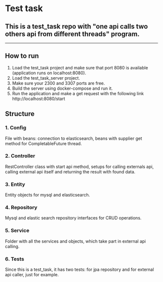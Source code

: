 # Test task
## This is a test_task repo with "one api calls two others api from different threads" program.
-----------

## How to run

1. Load the test_task project and make sure that port 8080 is available (application runs on localhost:8080).
2. Load the test_task_server project.
3. Make sure your 2300 and 3307 ports are free.
4. Build the server using docker-compose and run it.
5. Run the application and make a get request with the following link http://localhost:8080/start

## Structure

### 1. Config
File with beans: connection to elasticsearch, beans with supplier get method for CompletableFuture thread.

### 2. Controller
RestController class with start api method, setups for calling externals api, calling external api itself and returning
the result with found data.

### 3. Entity 
Entity objects for mysql and elasticsearch.

### 4. Repository
Mysql and elastic search repository interfaces for CRUD operations.

### 5. Service
Folder with all the services and objects, which take part in external api calling.


### 6. Tests
Since this is a test_task, it has two tests: for jpa repository and for external api caller, just for example.


 
    
